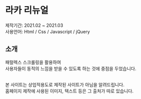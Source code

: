 # 라카 리뉴얼
제작기간: 2021.02 ~ 2021.03<br />
사용언어: Html / Css / Javascript / jQuery

## 소개
패럴렉스 스크롤링을 활용하여<br />
사용자들이 동적의 느낌을 받을 수 있도록 하는 것에 중점을 두었습니다.<br /><br />

본 사이트는 상업적용도로 제작된 사이트가 아님을 알려드립니다.<br />
홈페이지 제작에 사용된 이미지, 텍스트 등은 그 출처가 따로 있습니다.
